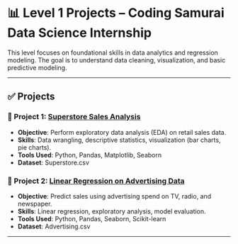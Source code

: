# 📊 Level 1 Projects – Coding Samurai Data Science Internship

This level focuses on foundational skills in data analytics and regression modeling. The goal is to understand data cleaning, visualization, and basic predictive modeling.

---

## ✅ Projects

### 📌 Project 1: [Superstore Sales Analysis](./Project1_Superstore_Sales_Analysis)
- **Objective**: Perform exploratory data analysis (EDA) on retail sales data.
- **Skills**: Data wrangling, descriptive statistics, visualization (bar charts, pie charts).
- **Tools Used**: Python, Pandas, Matplotlib, Seaborn
- **Dataset**: Superstore.csv

### 📌 Project 2: [Linear Regression on Advertising Data](./Project2_Linear_Regression)
- **Objective**: Predict sales using advertising spend on TV, radio, and newspaper.
- **Skills**: Linear regression, exploratory analysis, model evaluation.
- **Tools Used**: Python, Pandas, Seaborn, Scikit-learn
- **Dataset**: Advertising.csv

---